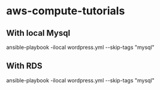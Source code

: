 # aws-compute-tutorials

## With local Mysql

ansible-playbook -ilocal wordpress.yml --skip-tags "mysql"

## With RDS
ansible-playbook -ilocal wordpress.yml --skip-tags "mysql"
